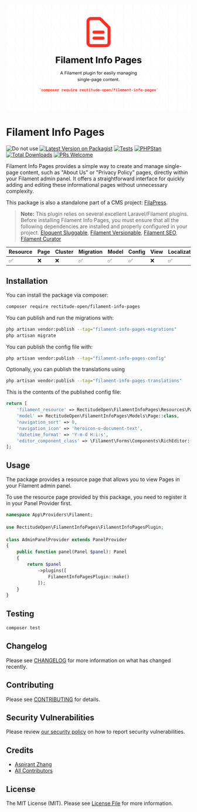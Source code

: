 ![Filament Info Pages Banner](./art/Filament%20Info%20Pages.png)
# Filament Info Pages

![Do not use](https://img.shields.io/badge/Under%20development-Don't%20use-red)
[![Latest Version on Packagist](https://img.shields.io/packagist/v/rectitude-open/filament-info-pages.svg?style=flat-square)](https://packagist.org/packages/rectitude-open/filament-info-pages)
[![Tests](https://github.com/rectitude-open/filament-info-pages/actions/workflows/run-tests.yml/badge.svg)](https://github.com/rectitude-open/filament-info-pages/actions/workflows/run-tests.yml)
[![PHPStan](https://img.shields.io/badge/PHPStan-level%205-brightgreen)](https://phpstan.org/)
[![Total Downloads](https://img.shields.io/packagist/dt/rectitude-open/filament-info-pages.svg?style=flat-square)](https://packagist.org/packages/rectitude-open/filament-info-pages)
[![PRs Welcome](https://img.shields.io/badge/PRs-welcome-brightgreen.svg?style=flat-square)](https://github.com/rectitude-open/filament-info-pages/pulls)

Filament Info Pages provides a simple way to create and manage single-page content, such as "About Us" or "Privacy Policy" pages, directly within your Filament admin panel. It offers a straightforward interface for quickly adding and editing these informational pages without unnecessary complexity.

This package is also a standalone part of a CMS project: [FilaPress](https://github.com/rectitude-open/filapress).

> **Note:** This plugin relies on several excellent Laravel/Filament plugins. Before installing Filament Info Pages, you must ensure that all the following dependencies are installed and properly configured in your project.
[Eloquent Sluggable](https://github.com/cviebrock/eloquent-sluggable), [Filament Versionable](https://github.com/mansoorkhan96/filament-versionable), [Filament SEO](https://github.com/ralphjsmit/laravel-filament-seo), [Filament Curator](https://github.com/awcodes/filament-curator)

Resource | Page | Cluster | Migration | Model | Config | View | Localization
--- | --- | --- | --- | --- | --- | --- | ---
✅ | ❌| ❌ | ✅ | ✅ | ✅ | ❌ | ✅  

## Installation

You can install the package via composer:

```bash
composer require rectitude-open/filament-info-pages
```

You can publish and run the migrations with:

```bash
php artisan vendor:publish --tag="filament-info-pages-migrations"
php artisan migrate
```

You can publish the config file with:

```bash
php artisan vendor:publish --tag="filament-info-pages-config"
```

Optionally, you can publish the translations using

```bash
php artisan vendor:publish --tag="filament-info-pages-translations"
```

This is the contents of the published config file:

```php
return [
    'filament_resource' => RectitudeOpen\FilamentInfoPages\Resources\PageResource::class,
    'model' => RectitudeOpen\FilamentInfoPages\Models\Page::class,
    'navigation_sort' => 0,
    'navigation_icon' => 'heroicon-o-document-text',
    'datetime_format' => 'Y-m-d H:i:s',
    'editor_component_class' => \Filament\Forms\Components\RichEditor::class,
];
```

## Usage

The package provides a resource page that allows you to view Pages in your Filament admin panel. 

To use the resource page provided by this package, you need to register it in your Panel Provider first.

```php
namespace App\Providers\Filament;

use RectitudeOpen\FilamentInfoPages\FilamentInfoPagesPlugin;

class AdminPanelProvider extends PanelProvider
{
    public function panel(Panel $panel): Panel
    {
        return $panel
            ->plugins([
                FilamentInfoPagesPlugin::make()
            ]);
    }
}
```

## Testing

```bash
composer test
```

## Changelog

Please see [CHANGELOG](CHANGELOG.md) for more information on what has changed recently.

## Contributing

Please see [CONTRIBUTING](.github/CONTRIBUTING.md) for details.

## Security Vulnerabilities

Please review [our security policy](../../security/policy) on how to report security vulnerabilities.

## Credits

- [Aspirant Zhang](https://github.com/aspirantzhang)
- [All Contributors](../../contributors)

## License

The MIT License (MIT). Please see [License File](LICENSE.md) for more information.

